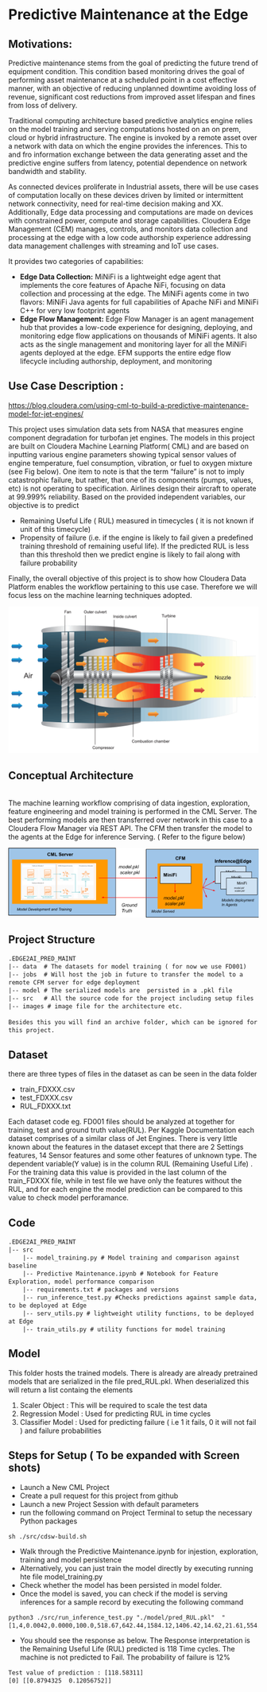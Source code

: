 # **Predictive Maintenance at the Edge**
## **Motivations:**
Predictive maintenance stems from the goal of predicting the future trend of equipment condition. This condition based monitoring drives the goal of performing asset maintenance at a scheduled point in a cost effective manner, with an objective of reducing unplanned downtime avoiding loss of revenue, significant  cost reductions from improved asset lifespan and fines from loss of delivery. 

Traditional computing architecture based predictive analytics engine relies on the model training and serving computations hosted on an on prem, cloud or hybrid infrastructure. The engine is invoked by a remote asset over a network with data on which the engine provides the inferences. This to and fro information exchange between the data generating asset and the predictive engine suffers from latency, potential dependence on network bandwidth and stability.
 
 As connected devices proliferate in Industrial assets, there will be use cases of computation locally on these devices driven by limited or intermittent network connectivity, need for real-time decision making and XX. Additionally, Edge data processing and computations are made on devices with constrained power, compute and storage capabilities. 
Cloudera Edge Management (CEM) manages, controls, and monitors data collection and processing at the edge with a low code authorship experience addressing data management challenges with streaming and IoT use cases.

It provides two categories of capabilities:<br>
* **Edge Data Collection:** MiNiFi is a lightweight edge agent that implements the core features of Apache NiFi, focusing on data collection and processing at the edge. The MiNiFi agents come in two flavors: MiNiFi Java agents for full capabilities of Apache NiFi and MiNiFi C++ for very low footprint agents
* **Edge Flow Management:** Edge Flow Manager is an agent management hub that provides a low-code experience for designing, deploying, and monitoring edge flow applications on thousands of MiNiFi agents. It also acts as the single management and monitoring layer for all the MiNiFi agents deployed at the edge. EFM supports the entire edge flow lifecycle including authorship, deployment, and monitoring  

## **Use Case Description :** 
https://blog.cloudera.com/using-cml-to-build-a-predictive-maintenance-model-for-jet-engines/

This project uses simulation data sets from NASA that measures engine component degradation for turbofan jet engines. The models in this project are built on Cloudera Machine Learning Platform( CML) and are based on inputting various engine parameters showing typical sensor values of engine temperature, fuel consumption, vibration, or fuel to oxygen mixture (see Fig below). One item to note is that the term “failure” is not to imply catastrophic failure, but rather, that one of its components (pumps, values, etc) is not operating to specification. Airlines design their aircraft to operate at 99.999% reliability. 
Based on the provided independent variables, our objective is to predict  
- Remaining Useful Life ( RUL) measured in timecycles ( it is not known if unit of this timecycle)
- Propensity of failure (i.e. if the engine is likely to fail given a predefined training threshold of remaining useful life). If the predicted RUL is less than this threshold then we predict engine is likely to fail along with failure probability

Finally, the overall objective of this project is to show how Cloudera Data Platform enables the workflow pertaining to this use case. Therefore we will focus less on the machine learning techniques adopted.  

![](./images/jet-engine-graphic.png?raw=true "Optional Title")

## **Conceptual Architecture**
<br>
The machine learning workflow comprising of data ingestion, exploration, feature engineering and model training is performed in the CML Server. The best performing models are then transferred over network in this case to a Cloudera Flow Manager via REST API. The CFM then transfer the model to the agents at the Edge for inference Serving. ( Refer to the figure below)

![Architectural View](./images/Architecture.png?raw=true "Optional Title")

## **Project Structure**
````
.EDGE2AI_PRED_MAINT
|-- data  # The datasets for model training ( for now we use FD001)
|-- jobs  # Will host the job in future to transfer the model to a remote CFM server for edge deployment 
|-- model # The serialized models are  persisted in a .pkl file 
|-- src   # All the source code for the project including setup files
|-- images # image file for the architecture etc. 

Besides this you will find an archive folder, which can be ignored for this project. 
````
## **Dataset**
there are three types of  files in the dataset as can be seen in the data folder
- train_FDXXX.csv  
- test_FDXXX.csv
- RUL_FDXXX.txt

Each dataset code  eg. FD001 files should be analyzed at together for training, test and ground truth value(RUL). Per Kaggle Documentation each dataset comprises of a similar class of Jet Engines. There is very little known about the features in the dataset except that there are 2 Settings features, 14 Sensor features and some other features of unknown  type. The dependent variable(Y value) is in the column RUL (Remaining Useful Life) . For the training data this value is provided in the last column of the train_FDXXX file, while in test file we have only the features without the RUL, and for each engine the model prediction can be compared to this value to check model perforamance. 


## **Code**
````
.EDGE2AI_PRED_MAINT
|-- src
    |-- model_training.py # Model training and comparison against baseline
    |-- Predictive Maintenance.ipynb # Notebook for Feature Exploration, model performance comparison
    |-- requirements.txt # packages and versions
    |-- run_inference_test.py #Checks predictions against sample data, to be deployed at Edge
    |-- serv_utils.py # lightweight utility functions, to be deployed at Edge
    |-- train_utils.py # utility functions for model training

````
## **Model**
This folder hosts the trained models. There is already are already pretrained models that are serialized in the file pred_RUL.pkl. When deserialized this will return a list containg the elements <br>
1. Scaler Object : This will be required to scale the test data 
2. Regression Model : Used for predicting RUL in time cycles
3. Classifier Model : Used for predicting failure ( i.e 1 it fails, 0 it will not fail ) and failure probabilities

## Steps for Setup ( To be expanded with Screen shots)
-  Launch a New CML Project 
-  Create a pull request for this project from github
-  Launch a new Project Session with default parameters
-  run the following command on Project Terminal to setup the necessary Python packages
````
sh ./src/cdsw-build.sh
````
-  Walk through the Predictive Maintenance.ipynb for injestion, exploration, training and model persistence
-  Alternatively, you can just train the model directly by executing running hte file model_training.py
- Check whether the model has been persisted in model folder.
- Once the model is saved, you can check if the model is serving inferences for a sample record by executing the following command 
````
python3 ./src/run_inference_test.py "./model/pred_RUL.pkl"  "[1,4,0.0042,0.0000,100.0,518.67,642.44,1584.12,1406.42,14.62,21.61,554.07,2388.03,9045.29,1.30,47.28,521.38,2388.05,8132.90,8.3917,0.03,391,2388,100.00,39.00,23.3737]"
````
- You should see the response as below. The Response interpretation is the Remaining Useful Life (RUL) predicted is 118 Time cycles. The machine is not predicted to Fail. The probability of failure is 12%
`````
Test value of prediction : [118.58311]
[0] [[0.8794325  0.12056752]]
`````